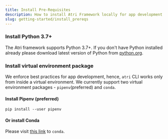 ```yaml
---
title: Install Pre-Requisites
description: How to install Atri Framework locally for app development
slug: getting-started/install_prereqs
---
```


### Install Python 3.7+

The Atri framework supports Python 3.7+. If you don't have Python installed already please download latest version of Python from [python.org](https://www.python.org/downloads/).

### Install virtual environment package

We enforce best practices for app development, hence, `atri` CLI works only from inside a virtual environment. We currently support two virtual environment packages - `pipenv`(preferred) and `conda`.

#### Install Pipenv (preferred)

```
pip install --user pipenv
```

#### Or install Conda

Please visit [this link](https://docs.conda.io/projects/conda/en/latest/user-guide/install/index.html#regular-installation) to `conda`.
